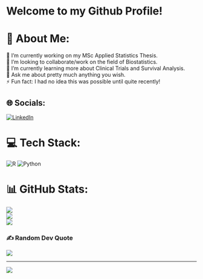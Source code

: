 # Welcome to my Github Profile!
# 💫 About Me:
🔭 I’m currently working on my MSc Applied Statistics Thesis.<br>👯 I’m looking to collaborate/work on the field of Biostatistics.<br>🌱 I’m currently learning more about Clinical Trials and Survival Analysis.<br>💬 Ask me about pretty much anything you wish.<br>⚡ Fun fact: I had no idea this was possible until quite recently!


## 🌐 Socials:
[![LinkedIn](https://img.shields.io/badge/LinkedIn-%230077B5.svg?logo=linkedin&logoColor=white)](https://linkedin.com/in/https://www.linkedin.com/in/michalis-galanakis-162a831b5/) 

# 💻 Tech Stack:
![R](https://img.shields.io/badge/r-%23276DC3.svg?style=for-the-badge&logo=r&logoColor=white) ![Python](https://img.shields.io/badge/python-3670A0?style=for-the-badge&logo=python&logoColor=ffdd54)
# 📊 GitHub Stats:
![](https://github-readme-stats.vercel.app/api?username=mihalis2412&theme=tokyonight&hide_border=true&include_all_commits=false&count_private=false)<br/>
![](https://github-readme-streak-stats.herokuapp.com/?user=mihalis2412&theme=tokyonight&hide_border=true)<br/>
![](https://github-readme-stats.vercel.app/api/top-langs/?username=mihalis2412&theme=tokyonight&hide_border=true&include_all_commits=false&count_private=false&layout=compact)

### ✍️ Random Dev Quote
![](https://quotes-github-readme.vercel.app/api?type=horizontal&theme=radical)

---
[![](https://visitcount.itsvg.in/api?id=mihalis2412&icon=0&color=0)](https://visitcount.itsvg.in)

